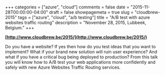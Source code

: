 +++
categories = ["azure", "cloud"]
comments = false
date = "2015-11-28T00:00:00-04:00"
draft = false
showpagemeta = true
slug = "cloudbrew-2015"
tags = ["azure", "cloud", "a/b testing"]
title = "A/B test with azure websites traffic routing"
description = "November 28, 2015, Lubbeek, Belgium."
+++

**[http://www.cloudbrew.be/2015/](http://www.cloudbrew.be/2015/)**

Do you have a website? If yes then how do you test ideas that you want to implement? What if your brand new solution will ruin user experience? And what if you have a critical bug being deployed to production? From this talk you will know how to A/B test your web applications more confidently and safely with new Azure Websites Traffic Routing services.